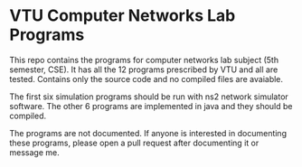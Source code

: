 # VTU Computer Networks Lab Programs

This repo contains the programs for computer networks lab subject (5th semester, CSE). It has all the 12 programs prescribed by VTU and all are tested. Contains only the source code and no compiled files are avaiable. 

The first six simulation programs should be run with ns2 network simulator software. The other 6 programs are implemented in java and they should be compiled.

The programs are not documented. If anyone is interested in documenting these programs, please open a pull request after documenting it or message me.
